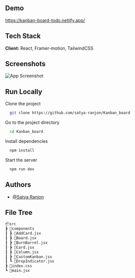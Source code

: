 ## Demo

<https://kanban-board-todo.netlify.app/>

## Tech Stack

**Client:** React, Framer-motion, TailwindCSS

## Screenshots

![App Screenshot](https://i.ibb.co/fHDCPw1/Screenshot-10.png)

## Run Locally

Clone the project

```bash
  git clone https://github.com/satya-ranjon/Kanban_board
```

Go to the project directory

```bash
  cd Kanban_board
```

Install dependencies

```bash
  npm install
```

Start the server

```bash
  npm run dev
```

## Authors

- [@Satya Ranjon](https://www.github.com/satya-ranjon)

## File Tree

```md
📦src
┣ 📂components
┃ ┣ 📜AddCard.jsx
┃ ┣ 📜Board.jsx
┃ ┣ 📜BurnBarrel.jsx
┃ ┣ 📜Card.jsx
┃ ┣ 📜Column.jsx
┃ ┣ 📜CustomKanban.jsx
┃ ┗ 📜DropIndicator.jsx
┣ 📜index.css
┗ 📜main.jsx
```
